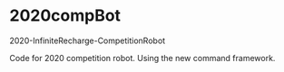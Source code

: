 # 2020compBot
2020-InfiniteRecharge-CompetitionRobot

Code for 2020 competition robot.  Using the new command framework.

